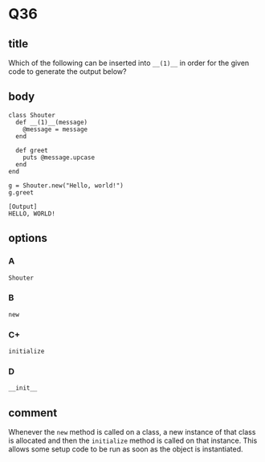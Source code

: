 # Q36

## title

Which of the following can be inserted into `__(1)__` in order for the given code to generate the output below?

## body

```
class Shouter
  def __(1)__(message)
    @message = message
  end

  def greet
    puts @message.upcase
  end
end

g = Shouter.new("Hello, world!")
g.greet

[Output]
HELLO, WORLD!
```

## options

### A

`Shouter`

### B

`new`

### C+

`initialize`

### D

`__init__`

## comment

Whenever the `new` method is called on a class, a new instance of that class is allocated and then the `initialize` method is called on that instance. This allows some setup code to be run as soon as the object is instantiated.
